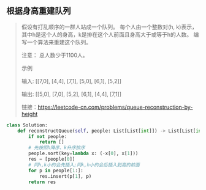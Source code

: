 ## 根据身高重建队列

> 假设有打乱顺序的一群人站成一个队列。 每个人由一个整数对(h, k)表示，其中h是这个人的身高，k是排在这个人前面且身高大于或等于h的人数。 编写一个算法来重建这个队列。
>
> 注意：
> 总人数少于1100人。
>
> 示例
>
> 输入:
> [[7,0], [4,4], [7,1], [5,0], [6,1], [5,2]]
>
> 输出:
> [[5,0], [7,0], [5,2], [6,1], [4,4], [7,1]]
>
>
> 链接：https://leetcode-cn.com/problems/queue-reconstruction-by-height

```python
class Solution:
    def reconstructQueue(self, people: List[List[int]]) -> List[List[int]]:
        if not people:
            return []
        # 先按照h降序、k升序排序
        people.sort(key=lambda x: (-x[0], x[1]))
        res = [people[0]]
        # 同h,k小的会先插入;同k,h小的会后插入到高的前面
        for p in people[1:]:
            res.insert(p[1], p)
        return res
```


